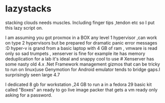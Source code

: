 # lazystacks
stacking clouds needs muscles. Including finger tips ,tendon etc so I put this lazy script on.

I am assuming you got proxmox in a BOX any level 1 hypervisor ,can work on type 2 hypervisors but be prepared for dramatic panic error messages :D
hyper-v is grand from a basic laptop with 4 GB of ram ,
vmware is read only so sad trumpets ,
xenserver is fine  for example ite has memory deduplication for a lab it's ideal and snappy cool to use #
  Xenserver has some nasty old 4.x .Net Framework management gizmos that can be tricky to run on linux(use Genymotion for Android emulator tends to bridge gaps.I surprisingly seen large 4.7 
  
  I dedicated 8 gb for workstation ,24 GB to run a in a fedora 29 basic kit called "Boxes" an ready to go live image packer that gets a vm ready only asking for a password.
